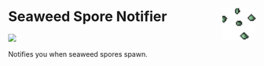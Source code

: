 # Seaweed Spore Notifier[<img align="right" height="64" src="https://raw.githubusercontent.com/rbbi/seaweed-spore-notifier/master/icon.png">](icon.png)
[![](https://img.shields.io/tokei/lines/github/rbbi/seaweed-spore-notifier?label=Lines)](../..)

Notifies you when seaweed spores spawn.
